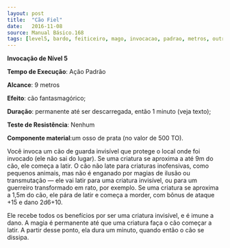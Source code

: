 ```yaml
---
layout: post
title:  "Cão Fiel"
date:   2016-11-08
source: Manual Básico.168
tags: [level5, bardo, feiticeiro, mago, invocacao, padrao, metros, outro, permanente, descarregar, minuto, nenhum, componente]
---
```


**Invocação de Nível 5**

**Tempo de Execução**: Ação Padrão

**Alcance**: 9 metros

**Efeito**: cão fantasmagórico;

**Duração**: permanente até ser descarregada, então 1 minuto (veja texto);

**Teste de Resistência**: Nenhum

**Componente material**:um osso de prata (no valor de 500 TO).

Você invoca um cão de guarda invisível que protege o local onde foi invocado (ele não sai do lugar). Se uma criatura se aproxima a até 9m do cão, ele começa a latir. O cão não late para criaturas inofensivas, como pequenos animais, mas não é enganado por magias de ilusão ou transmutação — ele vai latir para uma criatura invisível, ou para um guerreiro transformado em rato, por exemplo.
Se uma criatura se aproxima a 1,5m do cão, ele pára de latir e começa a morder, com bônus de ataque +15 e dano 2d6+10. 

Ele recebe todos os benefícios por ser uma criatura invisível, e é imune a dano.
A magia é permanente até que uma criatura faça o cão começar a latir. A partir desse ponto, ela dura um minuto, quando então o cão se dissipa.

